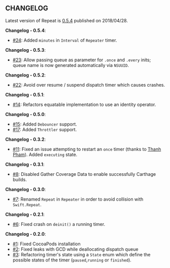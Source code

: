 ## CHANGELOG

Latest version of Repeat is [0.5.4](https://github.com/malcommac/Repeat/releases/tag/0.5.4) published on 2018/04/28.

**Changelog - 0.5.4**:

- [#24](https://github.com/malcommac/Repeat/pull/24): Added `minutes` in `Interval` of `Repeater` timer.
 
**Changelog - 0.5.3**:

- [#23](https://github.com/malcommac/Repeat/pull/23): Allow passing queue as parameter for `.once` and `.every` inits; queue name is now generated automatically via `NSUUID`.

**Changelog - 0.5.2**:

- [#22](https://github.com/malcommac/Repeat/pull/22): Avoid over resume / suspend dispatch timer which causes crashes.

**Changelog - 0.5.1**:

- [#14](https://github.com/malcommac/Repeat/pull/14): Refactors equatable implementation to use an identity operator.

**Changelog - 0.5.0**:
* [#15](https://github.com/malcommac/Repeat/pull/15): Added `Debouncer` support.
* [#17](https://github.com/malcommac/Repeat/pull/17): Added `Throttler` support.

**Changelog - 0.3.2**:

* [#11](https://github.com/malcommac/Repeat/pull/11): Fixed an issue attempting to restart an `once` timer (thanks to [Thanh Pham](https://github.com/T-Pham)). Added `executing` state.

**Changelog - 0.3.1**:

* [#8](https://github.com/malcommac/Repeat/issues/8): Disabled Gather Coverage Data to enable successfully Carthage builds.

**Changelog - 0.3.0**:

* [#7](https://github.com/malcommac/Repeat/issues/7): Renamed `Repeat` in `Repeater` in order to avoid collision with `Swift.Repeat`.

**Changelog - 0.2.1**:

* [#6](https://github.com/malcommac/Repeat/issues/6): Fixed crash on `deinit()` a running timer.

**Changelog - 0.2.0**:

* [#1](https://github.com/malcommac/Repeat/issues/3): Fixed CocoaPods installation
* [#2](https://github.com/malcommac/Repeat/issues/2): Fixed leaks with GCD while deallocating dispatch queue
* [#3](https://github.com/malcommac/Repeat/issues/3): Refactoring timer's state using a `State` enum which define the possible states of the timer (`paused`,`running` or `finished`).
